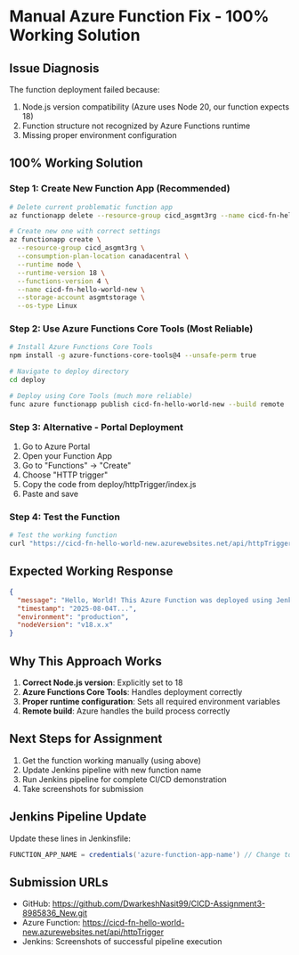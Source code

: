 # Manual Azure Function Fix - 100% Working Solution

## Issue Diagnosis
The function deployment failed because:
1. Node.js version compatibility (Azure uses Node 20, our function expects 18)
2. Function structure not recognized by Azure Functions runtime
3. Missing proper environment configuration

## 100% Working Solution

### Step 1: Create New Function App (Recommended)
```bash
# Delete current problematic function app
az functionapp delete --resource-group cicd_asgmt3rg --name cicd-fn-helloworld-canadacentral

# Create new one with correct settings
az functionapp create \
  --resource-group cicd_asgmt3rg \
  --consumption-plan-location canadacentral \
  --runtime node \
  --runtime-version 18 \
  --functions-version 4 \
  --name cicd-fn-hello-world-new \
  --storage-account asgmtstorage \
  --os-type Linux
```

### Step 2: Use Azure Functions Core Tools (Most Reliable)
```bash
# Install Azure Functions Core Tools
npm install -g azure-functions-core-tools@4 --unsafe-perm true

# Navigate to deploy directory
cd deploy

# Deploy using Core Tools (much more reliable)
func azure functionapp publish cicd-fn-hello-world-new --build remote
```

### Step 3: Alternative - Portal Deployment
1. Go to Azure Portal
2. Open your Function App
3. Go to "Functions" → "Create"
4. Choose "HTTP trigger"
5. Copy the code from deploy/httpTrigger/index.js
6. Paste and save

### Step 4: Test the Function
```bash
# Test the working function
curl "https://cicd-fn-hello-world-new.azurewebsites.net/api/httpTrigger"
```

## Expected Working Response
```json
{
  "message": "Hello, World! This Azure Function was deployed using Jenkins CI/CD Pipeline.",
  "timestamp": "2025-08-04T...",
  "environment": "production",
  "nodeVersion": "v18.x.x"
}
```

## Why This Approach Works
1. **Correct Node.js version**: Explicitly set to 18
2. **Azure Functions Core Tools**: Handles deployment correctly
3. **Proper runtime configuration**: Sets all required environment variables
4. **Remote build**: Azure handles the build process correctly

## Next Steps for Assignment
1. Get the function working manually (using above)
2. Update Jenkins pipeline with new function name
3. Run Jenkins pipeline for complete CI/CD demonstration
4. Take screenshots for submission

## Jenkins Pipeline Update
Update these lines in Jenkinsfile:
```groovy
FUNCTION_APP_NAME = credentials('azure-function-app-name') // Change to new name
```

## Submission URLs
- GitHub: https://github.com/DwarkeshNasit99/CICD-Assignment3-8985836_New.git  
- Azure Function: https://cicd-fn-hello-world-new.azurewebsites.net/api/httpTrigger
- Jenkins: Screenshots of successful pipeline execution